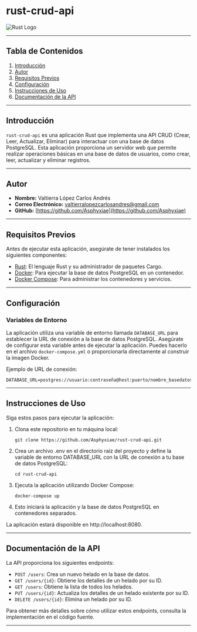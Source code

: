 # rust-crud-api

![Rust Logo](https://www.rust-lang.org/static/images/rust-logo-blk.png)

---

## Tabla de Contenidos

1. [Introducción](#introducción)
2. [Autor](#autor)
3. [Requisitos Previos](#requisitos-previos)
4. [Configuración](#configuración)
5. [Instrucciones de Uso](#instrucciones-de-uso)
6. [Documentación de la API](#documentación-de-la-api)

---

## Introducción

`rust-crud-api` es una aplicación Rust que implementa una API CRUD (Crear, Leer, Actualizar, Eliminar) para interactuar con una base de datos PostgreSQL. Esta aplicación proporciona un servidor web que permite realizar operaciones básicas en una base de datos de usuarios, como crear, leer, actualizar y eliminar registros.

---

## Autor

- **Nombre:** Valtierra López Carlos Andrés
- **Correo Electrónico:** valtierralopezcarlosandres@gmail.com
- **GitHub:** [https://github.com/Asphyxiae](https://github.com/Asphyxiae)

---

## Requisitos Previos

Antes de ejecutar esta aplicación, asegúrate de tener instalados los siguientes componentes:

- [Rust](https://www.rust-lang.org/tools/install): El lenguaje Rust y su administrador de paquetes Cargo.
- [Docker](https://www.docker.com/get-started): Para ejecutar la base de datos PostgreSQL en un contenedor.
- [Docker Compose](https://docs.docker.com/compose/install/): Para administrar los contenedores y servicios.

---

## Configuración

### Variables de Entorno

La aplicación utiliza una variable de entorno llamada `DATABASE_URL` para establecer la URL de conexión a la base de datos PostgreSQL. Asegúrate de configurar esta variable antes de ejecutar la aplicación. Puedes hacerlo en el archivo `docker-compose.yml` o proporcionarla directamente al construir la imagen Docker.

Ejemplo de URL de conexión:

```shell
DATABASE_URL=postgres://usuario:contraseña@host:puerto/nombre_basedatos
```
---

## Instrucciones de Uso

Siga estos pasos para ejecutar la aplicación:

1. Clona este repositorio en tu máquina local:

   ```shell
   git clone https://github.com/Asphyxiae/rust-crud-api.git
   ```
2. Crea un archivo .env en el directorio raíz del proyecto y define la variable de entorno DATABASE_URL con la URL de conexión a tu base de datos PostgreSQL:
   ```shell
   cd rust-crud-api
   ```
3. Ejecuta la aplicación utilizando Docker Compose:
   ```shell
   docker-compose up
4. Esto iniciará la aplicación y la base de datos PostgreSQL en contenedores separados.

La aplicación estará disponible en http://localhost:8080.

---

## Documentación de la API

La API proporciona los siguientes endpoints:

- `POST /users`: Crea un nuevo helado en la base de datos.
- `GET /users/{id}`: Obtiene los detalles de un helado por su ID.
- `GET /users`: Obtiene la lista de todos los helados.
- `PUT /users/{id}`: Actualiza los detalles de un helado existente por su ID.
- `DELETE /users/{id}`: Elimina un helado por su ID.

Para obtener más detalles sobre cómo utilizar estos endpoints, consulta la implementación en el código fuente.

---

   

